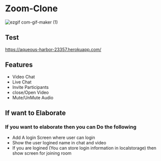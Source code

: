 # Zoom-Clone
![ezgif com-gif-maker (1)](https://user-images.githubusercontent.com/66161239/114303871-e849a800-9aed-11eb-8a5d-69fd317637a3.gif)

## Test
https://aqueous-harbor-23357.herokuapp.com/

## Features
- Video Chat
- Live Chat
- Invite Participants
- close/Open Video
- Mute/UnMute Audio

## If want to Elaborate
### If you want to elaborate then you can Do the following
- Add A login Screen where user can login
- Show the user logined name in chat and video
- If you are logined (You can store login information in localstorage) then show screen for joining room 
